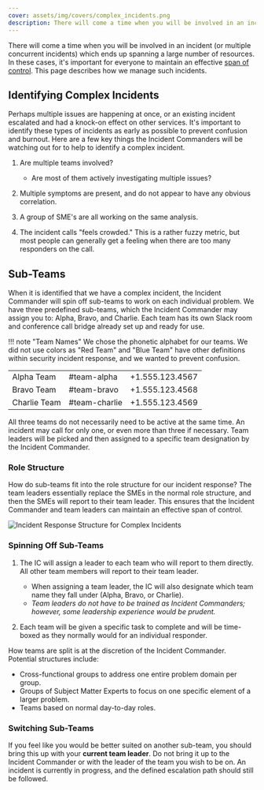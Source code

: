 ```yaml
---
cover: assets/img/covers/complex_incidents.png
description: There will come a time when you will be involved in an incident (or multiple concurrent incidents) which ends up spanning a large number of resources. In these cases it's important for everyone to maintain an effective span of control. This page describes how we manage such incidents.
---
```

There will come a time when you will be involved in an incident (or multiple concurrent incidents) which ends up spanning a large number of resources. In these cases, it's important for everyone to maintain an effective [span of control](../training/glossary.md#span-of-control). This page describes how we manage such incidents.

## Identifying Complex Incidents
Perhaps multiple issues are happening at once, or an existing incident escalated and had a knock-on effect on other services. It's important to identify these types of incidents as early as possible to prevent confusion and burnout. Here are a few key things the Incident Commanders will be watching out for to help to identify a complex incident.

1. Are multiple teams involved?
    * Are most of them actively investigating multiple issues?

1. Multiple symptoms are present, and do not appear to have any obvious correlation.

1. A group of SME's are all working on the same analysis.

1. The incident calls "feels crowded." This is a rather fuzzy metric, but most people can generally get a feeling when there are too many responders on the call.

## Sub-Teams
When it is identified that we have a complex incident, the Incident Commander will spin off sub-teams to work on each individual problem. We have three predefined sub-teams, which the Incident Commander may assign you to: Alpha, Bravo, and Charlie. Each team has its own Slack room and conference call bridge already set up and ready for use.

!!! note "Team Names"
    We chose the phonetic alphabet for our teams. We did not use colors as "Red Team" and "Blue Team" have other definitions within security incident response, and we wanted to prevent confusion.

| | | |
|-|-|-|
| Alpha Team | #team-alpha | +1.555.123.4567 |
| Bravo Team | #team-bravo | +1.555.123.4568 |
| Charlie Team | #team-charlie | +1.555.123.4569 |

All three teams do not necessarily need to be active at the same time. An incident may call for only one, or even more than three if necessary. Team leaders will be picked and then assigned to a specific team designation by the Incident Commander.

### Role Structure
How do sub-teams fit into the role structure for our incident response? The team leaders essentially replace the SMEs in the normal role structure, and then the SMEs will report to their team leader. This ensures that the Incident Commander and team leaders can maintain an effective span of control.

![Incident Response Structure for Complex Incidents](../assets/img/misc/incident_response_roles_sub_teams.png)

### Spinning Off Sub-Teams

1. The IC will assign a leader to each team who will report to them directly. All other team members will report to their team leader.
    * When assigning a team leader, the IC will also designate which team name they fall under (Alpha, Bravo, or Charlie).
    * _Team leaders do not have to be trained as Incident Commanders; however, some leadership experience would be prudent._

1. Each team will be given a specific task to complete and will be time-boxed as they normally would for an individual responder.

How teams are split is at the discretion of the Incident Commander. Potential structures include:

* Cross-functional groups to address one entire problem domain per group.
* Groups of Subject Matter Experts to focus on one specific element of a larger problem.
* Teams based on normal day-to-day roles.

### Switching Sub-Teams
If you feel like you would be better suited on another sub-team, you should bring this up with your **current team leader**. Do not bring it up to the Incident Commander or with the leader of the team you wish to be on. An incident is currently in progress, and the defined escalation path should still be followed.
